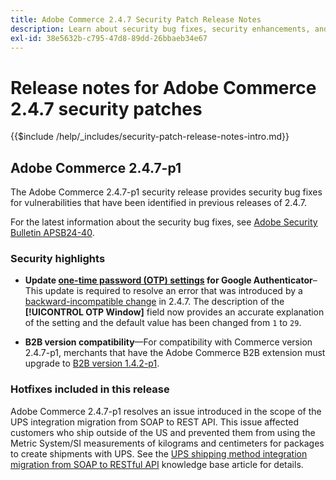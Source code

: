 ```yaml
---
title: Adobe Commerce 2.4.7 Security Patch Release Notes
description: Learn about security bug fixes, security enhancements, and other security related updates included in the security patch releases for Adobe Commerce version 2.4.7.
exl-id: 38e5632b-c795-47d8-89dd-26bbaeb34e67
---
```

# Release notes for Adobe Commerce 2.4.7 security patches

{{$include /help/_includes/security-patch-release-notes-intro.md}}

## Adobe Commerce 2.4.7-p1

The Adobe Commerce 2.4.7-p1 security release provides security bug fixes for vulnerabilities that have been identified in previous releases of 2.4.7.

For the latest information about the security bug fixes, see [Adobe Security Bulletin APSB24-40](https://helpx.adobe.com/security/products/magento/apsb24-40.html).

### Security highlights

* **Update [one-time password (OTP) settings](https://experienceleague.adobe.com/en/docs/commerce-admin/systems/security/2fa/security-two-factor-authentication#google) for Google Authenticator**–This update is required to resolve an error that was introduced by a [backward-incompatible change](https://developer.adobe.com/commerce/php/development/backward-incompatible-changes/highlights/#new-system-configuration-validation-for-two-factor-authentication-otp_window-value) in 2.4.7. The description of the **[!UICONTROL OTP Window]** field now provides an accurate explanation of the setting and the default value has been changed from `1` to `29`.

* **B2B version compatibility**—For compatibility with Commerce version 2.4.7-p1, merchants that have the Adobe Commerce B2B extension must upgrade to [B2B version 1.4.2-p1](https://experienceleague.adobe.com/docs/commerce-admin/b2b/release-notes#b2b-v142p1.html).

### Hotfixes included in this release

Adobe Commerce 2.4.7-p1 resolves an issue introduced in the scope of the UPS integration migration from SOAP to REST API. This issue affected customers who ship outside of the US and prevented them from using the Metric System/SI measurements of kilograms and centimeters for packages to create shipments with UPS. See the [UPS shipping method integration migration from SOAP to RESTful API](https://experienceleague.adobe.com/en/docs/commerce-knowledge-base/kb/troubleshooting/known-issues-patches-attached/ups-shipping-method-integration-migration-from-soap-to-restful-api) knowledge base article for details.
